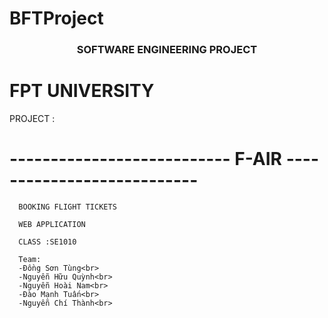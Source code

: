 # BFTProject

<h3 style="text-align: center">SOFTWARE ENGINEERING PROJECT</h3>
<h1>FPT UNIVERSITY</h1>
PROJECT :
<h1>---------------------------  F-AIR  --------------------------- </h1>

      BOOKING FLIGHT TICKETS

      WEB APPLICATION

      CLASS :SE1010

      Team: 
      -Đồng Sơn Tùng<br>
      -Nguyễn Hữu Quỳnh<br>
      -Nguyễn Hoài Nam<br>
      -Đào Mạnh Tuấn<br>
      -Nguyễn Chí Thành<br>

